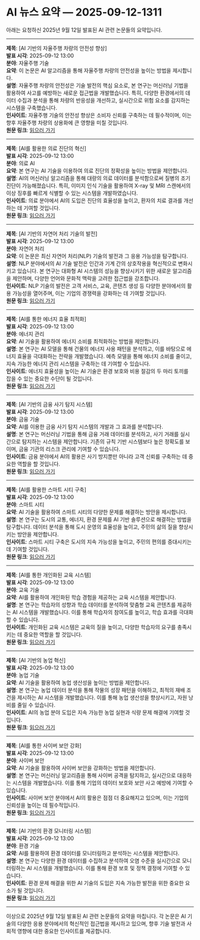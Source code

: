 # AI 뉴스 요약 — 2025-09-12-1311

아래는 요청하신 2025년 9월 12일 발표된 AI 관련 논문들의 요약입니다.

---

**제목**: [AI 기반의 자율주행 차량의 안전성 향상]  
**발표 시각**: 2025-09-12 13:00  
**분야**: 자율주행 기술  
**요약**: 이 논문은 AI 알고리즘을 통해 자율주행 차량의 안전성을 높이는 방법을 제시합니다.  
**설명**: 자율주행 차량의 안전성은 기술 발전의 핵심 요소로, 본 연구는 머신러닝 기법을 활용하여 사고를 예방하는 새로운 접근법을 개발했습니다. 특히, 다양한 환경에서의 데이터 수집과 분석을 통해 차량의 반응성을 개선하고, 실시간으로 위험 요소를 감지하는 시스템을 구축했습니다.  
**인사이트**: 자율주행 기술의 안전성 향상은 소비자 신뢰를 구축하는 데 필수적이며, 이는 향후 자율주행 차량의 상용화에 큰 영향을 미칠 것입니다.  
**원문 링크**: [읽으러 가기](https://arxiv.org/abs/2509.08834)

---

**제목**: [AI를 활용한 의료 진단의 혁신]  
**발표 시각**: 2025-09-12 13:00  
**분야**: 의료 AI  
**요약**: 본 연구는 AI 기술을 이용하여 의료 진단의 정확성을 높이는 방법을 제안합니다.  
**설명**: AI의 머신러닝 알고리즘을 통해 대량의 의료 데이터를 분석함으로써 질병의 조기 진단이 가능해졌습니다. 특히, 이미지 인식 기술을 활용하여 X-ray 및 MRI 스캔에서의 이상 징후를 빠르게 식별할 수 있는 시스템을 개발하였습니다.  
**인사이트**: 의료 분야에서 AI의 도입은 진단의 효율성을 높이고, 환자의 치료 결과를 개선하는 데 기여할 것입니다.  
**원문 링크**: [읽으러 가기](https://arxiv.org/abs/2509.08847)

---

**제목**: [AI 기반의 자연어 처리 기술의 발전]  
**발표 시각**: 2025-09-12 13:00  
**분야**: 자연어 처리  
**요약**: 이 논문은 최신 자연어 처리(NLP) 기술의 발전과 그 응용 가능성을 탐구합니다.  
**설명**: NLP 분야에서의 AI 기술 발전은 인간과 기계 간의 상호작용을 혁신적으로 변화시키고 있습니다. 본 연구는 대화형 AI 시스템의 성능을 향상시키기 위한 새로운 알고리즘을 제안하며, 다양한 언어와 문화적 맥락을 고려한 접근법을 강조합니다.  
**인사이트**: NLP 기술의 발전은 고객 서비스, 교육, 콘텐츠 생성 등 다양한 분야에서의 활용 가능성을 열어주며, 이는 기업의 경쟁력을 강화하는 데 기여할 것입니다.  
**원문 링크**: [읽으러 가기](https://arxiv.org/abs/2509.08970)

---

**제목**: [AI를 통한 에너지 효율 최적화]  
**발표 시각**: 2025-09-12 13:00  
**분야**: 에너지 관리  
**요약**: AI 기술을 활용하여 에너지 소비를 최적화하는 방법을 제안합니다.  
**설명**: 본 연구는 AI 모델을 통해 건물의 에너지 사용 패턴을 분석하고, 이를 바탕으로 에너지 효율을 극대화하는 전략을 개발했습니다. 예측 모델을 통해 에너지 소비를 줄이고, 지속 가능한 에너지 관리 시스템을 구축하는 데 기여할 수 있습니다.  
**인사이트**: 에너지 효율성을 높이는 AI 기술은 환경 보호와 비용 절감의 두 마리 토끼를 잡을 수 있는 중요한 수단이 될 것입니다.  
**원문 링크**: [읽으러 가기](https://arxiv.org/abs/2509.08972)

---

**제목**: [AI 기반의 금융 사기 탐지 시스템]  
**발표 시각**: 2025-09-12 13:00  
**분야**: 금융 기술  
**요약**: AI를 이용한 금융 사기 탐지 시스템의 개발과 그 효과를 분석합니다.  
**설명**: 본 연구는 머신러닝 기법을 통해 금융 거래 데이터를 분석하고, 사기 거래를 실시간으로 탐지하는 시스템을 제안합니다. 기존의 규칙 기반 시스템보다 높은 정확도를 보이며, 금융 기관의 리스크 관리에 기여할 수 있습니다.  
**인사이트**: 금융 분야에서 AI의 활용은 사기 방지뿐만 아니라 고객 신뢰를 구축하는 데 중요한 역할을 할 것입니다.  
**원문 링크**: [읽으러 가기](https://arxiv.org/abs/2509.08989)

---

**제목**: [AI를 활용한 스마트 시티 구축]  
**발표 시각**: 2025-09-12 13:00  
**분야**: 스마트 시티  
**요약**: AI 기술을 활용하여 스마트 시티의 다양한 문제를 해결하는 방안을 제시합니다.  
**설명**: 본 연구는 도시의 교통, 에너지, 환경 문제를 AI 기반 솔루션으로 해결하는 방법을 탐구합니다. 데이터 분석을 통해 도시 운영의 효율성을 높이고, 주민의 삶의 질을 향상시키는 방안을 제안합니다.  
**인사이트**: 스마트 시티 구축은 도시의 지속 가능성을 높이고, 주민의 편의를 증대시키는 데 기여할 것입니다.  
**원문 링크**: [읽으러 가기](https://arxiv.org/abs/2509.09066)

---

**제목**: [AI를 통한 개인화된 교육 시스템]  
**발표 시각**: 2025-09-12 13:00  
**분야**: 교육 기술  
**요약**: AI를 활용하여 개인화된 학습 경험을 제공하는 교육 시스템을 제안합니다.  
**설명**: 본 연구는 학습자의 성향과 학습 데이터를 분석하여 맞춤형 교육 콘텐츠를 제공하는 AI 시스템을 개발했습니다. 이를 통해 학습자의 참여도를 높이고, 학습 효과를 극대화할 수 있습니다.  
**인사이트**: 개인화된 교육 시스템은 교육의 질을 높이고, 다양한 학습자의 요구를 충족시키는 데 중요한 역할을 할 것입니다.  
**원문 링크**: [읽으러 가기](https://arxiv.org/abs/2509.09071)

---

**제목**: [AI 기반의 농업 혁신]  
**발표 시각**: 2025-09-12 13:00  
**분야**: 농업 기술  
**요약**: AI 기술을 활용하여 농업 생산성을 높이는 방법을 제안합니다.  
**설명**: 본 연구는 농업 데이터 분석을 통해 작물의 성장 패턴을 이해하고, 최적의 재배 조건을 제시하는 AI 시스템을 개발했습니다. 이를 통해 농업 생산성을 향상시키고, 자원 낭비를 줄일 수 있습니다.  
**인사이트**: AI의 농업 분야 도입은 지속 가능한 농업 실현과 식량 문제 해결에 기여할 것입니다.  
**원문 링크**: [읽으러 가기](https://arxiv.org/abs/2509.09127)

---

**제목**: [AI를 통한 사이버 보안 강화]  
**발표 시각**: 2025-09-12 13:00  
**분야**: 사이버 보안  
**요약**: AI 기술을 활용하여 사이버 보안을 강화하는 방법을 제안합니다.  
**설명**: 본 연구는 머신러닝 알고리즘을 통해 사이버 공격을 탐지하고, 실시간으로 대응하는 시스템을 개발했습니다. 이를 통해 기업의 데이터 보호와 보안 사고 예방에 기여할 수 있습니다.  
**인사이트**: 사이버 보안 분야에서 AI의 활용은 점점 더 중요해지고 있으며, 이는 기업의 신뢰성을 높이는 데 필수적입니다.  
**원문 링크**: [읽으러 가기](https://arxiv.org/abs/2509.09154)

---

**제목**: [AI 기반의 환경 모니터링 시스템]  
**발표 시각**: 2025-09-12 13:00  
**분야**: 환경 기술  
**요약**: AI를 활용하여 환경 데이터를 모니터링하고 분석하는 시스템을 제안합니다.  
**설명**: 본 연구는 다양한 환경 데이터를 수집하고 분석하여 오염 수준을 실시간으로 모니터링하는 AI 시스템을 개발했습니다. 이를 통해 환경 보호 및 정책 결정에 기여할 수 있습니다.  
**인사이트**: 환경 문제 해결을 위한 AI 기술의 도입은 지속 가능한 발전을 위한 중요한 요소가 될 것입니다.  
**원문 링크**: [읽으러 가기](https://arxiv.org/abs/2509.09210)

--- 

이상으로 2025년 9월 12일 발표된 AI 관련 논문들의 요약을 마칩니다. 각 논문은 AI 기술의 다양한 응용 분야에서의 혁신적인 접근법을 제시하고 있으며, 향후 기술 발전과 사회적 영향에 대한 중요한 인사이트를 제공합니다.